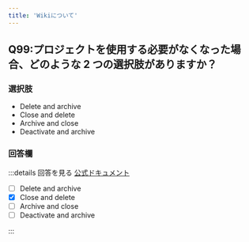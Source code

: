 ```yaml
---
title: 'Wikiについて'
---
```


## Q99:プロジェクトを使用する必要がなくなった場合、どのような 2 つの選択肢がありますか？

### 選択肢

- Delete and archive
- Close and delete
- Archive and close
- Deactivate and archive

### 回答欄

:::details 回答を見る
[公式ドキュメント](https://docs.github.com/ja/communities/documenting-your-project-with-wikis/about-wikis)

- [ ] Delete and archive
- [x] Close and delete
- [ ] Archive and close
- [ ] Deactivate and archive

:::
